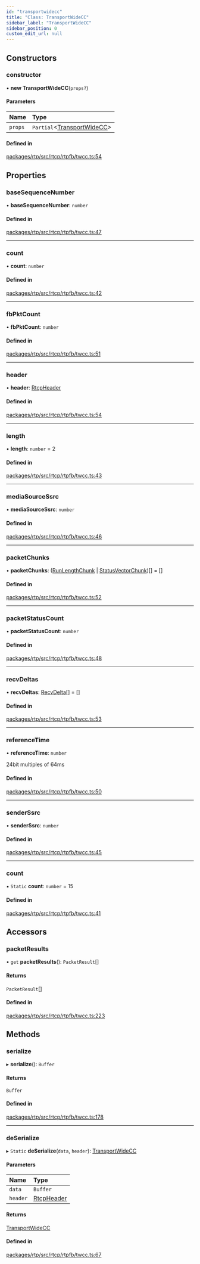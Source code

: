 ```yaml
---
id: "transportwidecc"
title: "Class: TransportWideCC"
sidebar_label: "TransportWideCC"
sidebar_position: 0
custom_edit_url: null
---
```


## Constructors

### constructor

• **new TransportWideCC**(`props?`)

#### Parameters

| Name | Type |
| :------ | :------ |
| `props` | `Partial`<[TransportWideCC](transportwidecc.md)\> |

#### Defined in

[packages/rtp/src/rtcp/rtpfb/twcc.ts:54](https://github.com/shinyoshiaki/werift-webrtc/blob/32ca930/packages/rtp/src/rtcp/rtpfb/twcc.ts#L54)

## Properties

### baseSequenceNumber

• **baseSequenceNumber**: `number`

#### Defined in

[packages/rtp/src/rtcp/rtpfb/twcc.ts:47](https://github.com/shinyoshiaki/werift-webrtc/blob/32ca930/packages/rtp/src/rtcp/rtpfb/twcc.ts#L47)

___

### count

• **count**: `number`

#### Defined in

[packages/rtp/src/rtcp/rtpfb/twcc.ts:42](https://github.com/shinyoshiaki/werift-webrtc/blob/32ca930/packages/rtp/src/rtcp/rtpfb/twcc.ts#L42)

___

### fbPktCount

• **fbPktCount**: `number`

#### Defined in

[packages/rtp/src/rtcp/rtpfb/twcc.ts:51](https://github.com/shinyoshiaki/werift-webrtc/blob/32ca930/packages/rtp/src/rtcp/rtpfb/twcc.ts#L51)

___

### header

• **header**: [RtcpHeader](rtcpheader.md)

#### Defined in

[packages/rtp/src/rtcp/rtpfb/twcc.ts:54](https://github.com/shinyoshiaki/werift-webrtc/blob/32ca930/packages/rtp/src/rtcp/rtpfb/twcc.ts#L54)

___

### length

• **length**: `number` = 2

#### Defined in

[packages/rtp/src/rtcp/rtpfb/twcc.ts:43](https://github.com/shinyoshiaki/werift-webrtc/blob/32ca930/packages/rtp/src/rtcp/rtpfb/twcc.ts#L43)

___

### mediaSourceSsrc

• **mediaSourceSsrc**: `number`

#### Defined in

[packages/rtp/src/rtcp/rtpfb/twcc.ts:46](https://github.com/shinyoshiaki/werift-webrtc/blob/32ca930/packages/rtp/src/rtcp/rtpfb/twcc.ts#L46)

___

### packetChunks

• **packetChunks**: ([RunLengthChunk](runlengthchunk.md) \| [StatusVectorChunk](statusvectorchunk.md))[] = []

#### Defined in

[packages/rtp/src/rtcp/rtpfb/twcc.ts:52](https://github.com/shinyoshiaki/werift-webrtc/blob/32ca930/packages/rtp/src/rtcp/rtpfb/twcc.ts#L52)

___

### packetStatusCount

• **packetStatusCount**: `number`

#### Defined in

[packages/rtp/src/rtcp/rtpfb/twcc.ts:48](https://github.com/shinyoshiaki/werift-webrtc/blob/32ca930/packages/rtp/src/rtcp/rtpfb/twcc.ts#L48)

___

### recvDeltas

• **recvDeltas**: [RecvDelta](recvdelta.md)[] = []

#### Defined in

[packages/rtp/src/rtcp/rtpfb/twcc.ts:53](https://github.com/shinyoshiaki/werift-webrtc/blob/32ca930/packages/rtp/src/rtcp/rtpfb/twcc.ts#L53)

___

### referenceTime

• **referenceTime**: `number`

24bit multiples of 64ms

#### Defined in

[packages/rtp/src/rtcp/rtpfb/twcc.ts:50](https://github.com/shinyoshiaki/werift-webrtc/blob/32ca930/packages/rtp/src/rtcp/rtpfb/twcc.ts#L50)

___

### senderSsrc

• **senderSsrc**: `number`

#### Defined in

[packages/rtp/src/rtcp/rtpfb/twcc.ts:45](https://github.com/shinyoshiaki/werift-webrtc/blob/32ca930/packages/rtp/src/rtcp/rtpfb/twcc.ts#L45)

___

### count

▪ `Static` **count**: `number` = 15

#### Defined in

[packages/rtp/src/rtcp/rtpfb/twcc.ts:41](https://github.com/shinyoshiaki/werift-webrtc/blob/32ca930/packages/rtp/src/rtcp/rtpfb/twcc.ts#L41)

## Accessors

### packetResults

• `get` **packetResults**(): `PacketResult`[]

#### Returns

`PacketResult`[]

#### Defined in

[packages/rtp/src/rtcp/rtpfb/twcc.ts:223](https://github.com/shinyoshiaki/werift-webrtc/blob/32ca930/packages/rtp/src/rtcp/rtpfb/twcc.ts#L223)

## Methods

### serialize

▸ **serialize**(): `Buffer`

#### Returns

`Buffer`

#### Defined in

[packages/rtp/src/rtcp/rtpfb/twcc.ts:178](https://github.com/shinyoshiaki/werift-webrtc/blob/32ca930/packages/rtp/src/rtcp/rtpfb/twcc.ts#L178)

___

### deSerialize

▸ `Static` **deSerialize**(`data`, `header`): [TransportWideCC](transportwidecc.md)

#### Parameters

| Name | Type |
| :------ | :------ |
| `data` | `Buffer` |
| `header` | [RtcpHeader](rtcpheader.md) |

#### Returns

[TransportWideCC](transportwidecc.md)

#### Defined in

[packages/rtp/src/rtcp/rtpfb/twcc.ts:67](https://github.com/shinyoshiaki/werift-webrtc/blob/32ca930/packages/rtp/src/rtcp/rtpfb/twcc.ts#L67)
